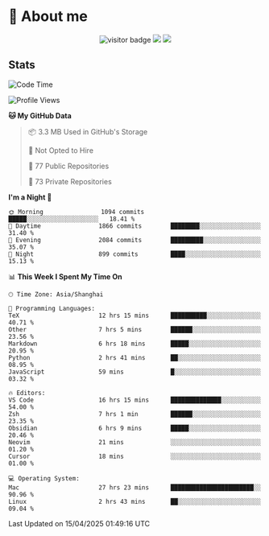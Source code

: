 <!-- ![](https://youpai.roccoshi.top/img/20200804214216.png) -->

# 🧐 About me
 
<p align="center">
<img src="https://visitor-badge.laobi.icu/badge?page_id=Lincest.Lincest&title=hits" alt="visitor badge"/>
<a href="mailto:imroccoshi@gmail.com"><img src="https://img.shields.io/badge/gmail-imroccoshi%40gmail.com-red"></a>
<a href="https://blog.roccoshi.top"><img src="https://img.shields.io/badge/blog-roccoshi-green"></a>
</p>

## Stats

<!--START_SECTION:waka-->
![Code Time](http://img.shields.io/badge/Code%20Time-2%2C439%20hrs%2023%20mins-blue)

![Profile Views](http://img.shields.io/badge/Profile%20Views-0-blue)

**🐱 My GitHub Data** 

> 📦 3.3 MB Used in GitHub's Storage 
 > 
> 🚫 Not Opted to Hire
 > 
> 📜 77 Public Repositories 
 > 
> 🔑 73 Private Repositories 
 > 
**I'm a Night 🦉** 

```text
🌞 Morning                1094 commits        █████░░░░░░░░░░░░░░░░░░░░   18.41 % 
🌆 Daytime                1866 commits        ████████░░░░░░░░░░░░░░░░░   31.40 % 
🌃 Evening                2084 commits        █████████░░░░░░░░░░░░░░░░   35.07 % 
🌙 Night                  899 commits         ████░░░░░░░░░░░░░░░░░░░░░   15.13 % 
```


📊 **This Week I Spent My Time On** 

```text
🕑︎ Time Zone: Asia/Shanghai

💬 Programming Languages: 
TeX                      12 hrs 15 mins      ██████████░░░░░░░░░░░░░░░   40.71 % 
Other                    7 hrs 5 mins        ██████░░░░░░░░░░░░░░░░░░░   23.56 % 
Markdown                 6 hrs 18 mins       █████░░░░░░░░░░░░░░░░░░░░   20.95 % 
Python                   2 hrs 41 mins       ██░░░░░░░░░░░░░░░░░░░░░░░   08.95 % 
JavaScript               59 mins             █░░░░░░░░░░░░░░░░░░░░░░░░   03.32 % 

🔥 Editors: 
VS Code                  16 hrs 15 mins      ██████████████░░░░░░░░░░░   54.00 % 
Zsh                      7 hrs 1 min         ██████░░░░░░░░░░░░░░░░░░░   23.35 % 
Obsidian                 6 hrs 9 mins        █████░░░░░░░░░░░░░░░░░░░░   20.46 % 
Neovim                   21 mins             ░░░░░░░░░░░░░░░░░░░░░░░░░   01.20 % 
Cursor                   18 mins             ░░░░░░░░░░░░░░░░░░░░░░░░░   01.00 % 

💻 Operating System: 
Mac                      27 hrs 23 mins      ███████████████████████░░   90.96 % 
Linux                    2 hrs 43 mins       ██░░░░░░░░░░░░░░░░░░░░░░░   09.04 % 
```


 Last Updated on 15/04/2025 01:49:16 UTC
<!--END_SECTION:waka-->


